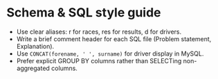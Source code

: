 # Schema & SQL style guide

- Use clear aliases: r for races, res for results, d for drivers.
- Write a brief comment header for each SQL file (Problem statement, Explanation).
- Use `CONCAT(forename, ' ', surname)` for driver display in MySQL.
- Prefer explicit GROUP BY columns rather than SELECTing non-aggregated columns.
